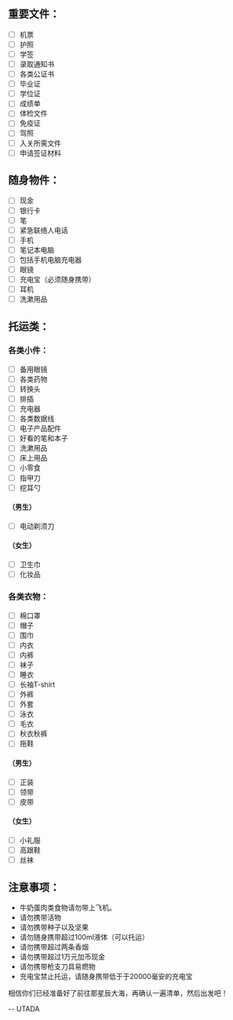 
## 重要文件：
- [ ] 机票
- [ ] 护照
- [ ] 学签
- [ ] 录取通知书
- [ ] 各类公证书
- [ ] 毕业证
- [ ] 学位证
- [ ] 成绩单
- [ ] 体检文件
- [ ] 免疫证
- [ ] 驾照
- [ ] 入关所需文件
- [ ] 申请签证材料

## 随身物件：
- [ ] 现金
- [ ] 银行卡
- [ ] 笔
- [ ] 紧急联络人电话
- [ ] 手机
- [ ] 笔记本电脑
- [ ] 包括手机电脑充电器
- [ ] 眼镜
- [ ] 充电宝（必须随身携带）
- [ ] 耳机
- [ ] 洗漱用品

## 托运类：
### 各类小件：
- [ ] 备用眼镜
- [ ] 各类药物
- [ ] 转换头
- [ ] 排插
- [ ] 充电器
- [ ] 各类数据线
- [ ] 电子产品配件
- [ ] 好看的笔和本子
- [ ] 洗漱用品
- [ ] 床上用品
- [ ] 小零食
- [ ] 指甲刀
- [ ] 挖耳勺

#### （男生）
- [ ] 电动剃须刀

#### （女生）
- [ ] 卫生巾
- [ ] 化妆品

### 各类衣物：
- [ ] 棉口罩
- [ ] 帽子
- [ ] 围巾
- [ ] 内衣
- [ ] 内裤
- [ ] 袜子
- [ ] 睡衣
- [ ] 长袖T-shirt
- [ ] 外裤
- [ ] 外套
- [ ] 泳衣
- [ ] 毛衣
- [ ] 秋衣秋裤
- [ ] 拖鞋

#### （男生）
- [ ] 正装
- [ ] 领带
- [ ] 皮带

#### （女生）
- [ ] 小礼服
- [ ] 高跟鞋
- [ ] 丝袜

## 注意事项：
- 牛奶蛋肉类食物请勿带上飞机。
- 请勿携带活物
- 请勿携带种子以及坚果
- 请勿随身携带超过100ml液体（可以托运）
- 请勿携带超过两条香烟
- 请勿携带超过1万元加币现金
- 请勿携带枪支刀具易燃物
- 充电宝禁止托运，请随身携带低于于20000毫安的充电宝


相信你们已经准备好了前往那星辰大海，再确认一遍清单，然后出发吧！

-- UTADA
